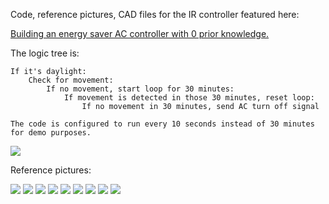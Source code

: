 Code, reference pictures, CAD files for the IR controller featured here:

[Building an energy saver AC controller with 0 prior knowledge.](robsware)

The logic tree is:

```text
If it's daylight:
    Check for movement:
        If no movement, start loop for 30 minutes:
            If movement is detected in those 30 minutes, reset loop:
                If no movement in 30 minutes, send AC turn off signal

The code is configured to run every 10 seconds instead of 30 minutes for demo purposes.    
```

![](wiring.png)

Reference pictures:

![](1.jpg)
![](2.jpg)
![](3.jpg)
![](4.jpg)
![](5.jpg)
![](6.jpg)
![](7.jpg)
![](8.jpg)
![](9.jpg)